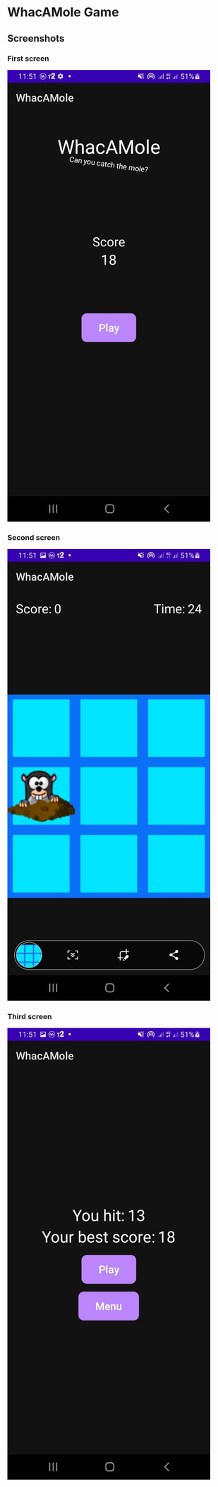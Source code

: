 # WhacAMole Game

## Screenshots
### First screen
![First screen](https://github.com/CyberEssence/WhacAMole/blob/master/1.jpg)
### Second screen
![Second Screen](https://github.com/CyberEssence/WhacAMole/blob/master/2.jpg)
### Third screen
![Third screen](https://github.com/CyberEssence/WhacAMole/blob/master/3.jpg)
